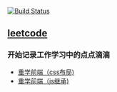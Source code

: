 

[![Build Status](https://www.travis-ci.org/YufJi/blog.svg?branch=master)](https://www.travis-ci.org/YufJi/blog)

## [leetcode](https://yufji.github.io/blog/)

### 开始记录工作学习中的点点滴滴
  - [重学前端（css布局)](https://github.com/YufJi/blog/blob/master/2019-01/BFC.md "重学前端（css布局)")
  - [重学前端（js继承)](https://github.com/YufJi/blog/blob/master/2019-01/继承.md "重学前端（js继承)")
